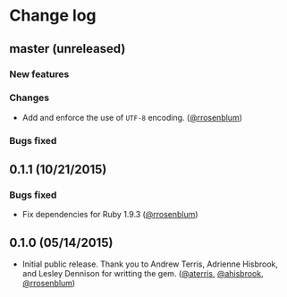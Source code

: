 # Change log

## master (unreleased)

### New features

### Changes

* Add and enforce the use of `UTF-8` encoding. ([@rrosenblum][])

### Bugs fixed


## 0.1.1 (10/21/2015)

### Bugs fixed

* Fix dependencies for Ruby 1.9.3 ([@rrosenblum][])


## 0.1.0 (05/14/2015)

* Initial public release. Thank you to Andrew Terris, Adrienne Hisbrook, and Lesley Dennison for writting the gem. ([@aterris][], [@ahisbrook][], [@rrosenblum][])

[@rrosenblum]: https://github.com/rrosenblum
[@ahisbrook]: https://github.com/ahisbrook
[@aterris]: https://github.com/aterris
